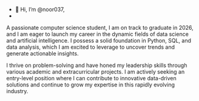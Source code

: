 - 👋 Hi, I’m @noor037,
- 
A passionate computer science student, I am on track to graduate in 2026, and I am eager to launch my career in the dynamic fields of data science and artificial intelligence. I possess a solid foundation in Python, SQL, and data analysis, which I am excited to leverage to uncover trends and generate actionable insights.

I thrive on problem-solving and have honed my leadership skills through various academic and extracurricular projects. I am actively seeking an entry-level position where I can contribute to innovative data-driven solutions and continue to grow my expertise in this rapidly evolving industry.
<!---
noor037/noor037 is a ✨ special ✨ repository because its `README.md` (this file) appears on your GitHub profile.
You can click the Preview link to take a look at your changes.
--->
